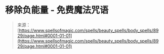 <!--yml

category: 未分类

date: 2024-06-12 18:44:34

-->

# 移除负能量 - 免费魔法咒语

> 来源：[https://www.spellsofmagic.com/spells/beauty_spells/body_spells/8929/page.html#0001-01-01](https://www.spellsofmagic.com/spells/beauty_spells/body_spells/8929/page.html#0001-01-01)
